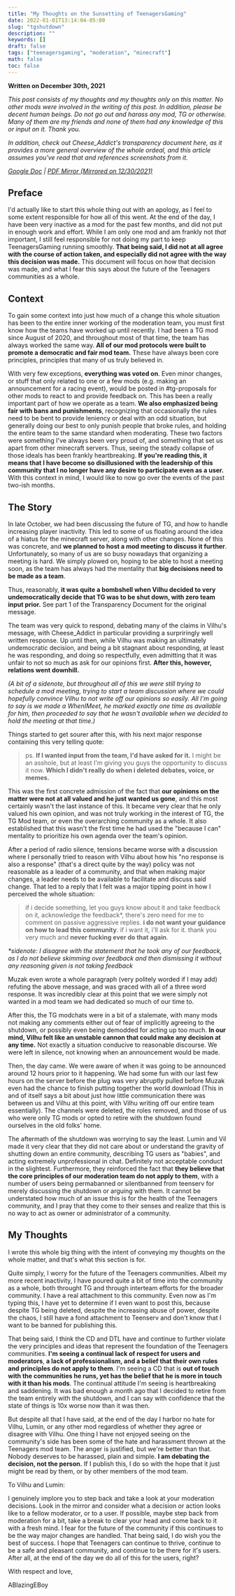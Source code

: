 ```yaml
---
title: "My Thoughts on the Sunsetting of TeenagersGaming"
date: 2022-01-01T13:14:04-05:00
slug: "tgshutdown"
description: ""
keywords: []
draft: false
tags: ["teenagersgaming", "moderation", "minecraft"]
math: false
toc: false
---
```


**Written on December 30th, 2021**

*This post consists of my thoughts and my thoughts only on this matter. No other mods were involved in the writing of this post. In addition, please be decent human beings. Do not go out and harass any mod, TG or otherwise. Many of them are my friends and none of them had any knowledge of this or input on it. Thank you.*

*In addition, check out Cheese_Addict's transparency document here, as it provides a more general overview of the whole ordeal, and this article assumes you've read that and references screenshots from it.*

*[Google Doc](https://docs.google.com/document/d/1Z2SP-11jb1PW0CpdxiFcU-C0Ca3F0fsyAoeq_wuu-Rk/edit) | [PDF Mirror (Mirrored on 12/30/2021)](https://github.com/ablazingeboy/eboy-blog/raw/master/static/other/tgtransparencyreport.pdf)*

## Preface

I'd actually like to start this whole thing out with an apology, as I feel to some extent responsible for how all of this went. At the end of the day, I have been very inactive as a mod for the past few months, and did not put in enough work and effort. While I am only one mod and am frankly not *that* important, I still feel responsible for not doing my part to keep TeenagersGaming running smoothly. **That being said, I did not at all agree with the course of action taken, and especially did not agree with the way this decision was made.** This document will focus on how that decision was made, and what I fear this says about the future of the Teenagers communities as a whole.

## Context

To gain some context into just how much of a change this whole situation has been to the entire inner working of the moderation team, you must first know how the teams have worked up until recently. I had been a TG mod since August of 2020, and throughout most of that time, the team has always worked the same way. **All of our mod protocols were built to promote a democratic and fair mod team.** These have always been core principles, principles that many of us truly believed in.



With very few exceptions, **everything was voted on**. Even minor changes, or stuff that only related to one or a few mods (e.g. making an announcement for a racing event), would be posted in #tg-proposals for other mods to react to and provide feedback on. This has been a really important part of how we operate as a team. **We also emphasized being fair with bans and punishments**, recognizing that occasionally the rules need to be bent to provide leniency or deal with an odd situation, but generally doing our best to only punish people that broke rules, and holding the entire team to the same standard when moderating. These two factors were something I've always been very proud of, and something that set us apart from other minecraft servers. Thus, seeing the steady collapse of those ideals has been frankly heartbreaking. **If you're reading this, it means that I have become so disillusioned with the leadership of this community that I no longer have any desire to participate even as a user.** With this context in mind, I would like to now go over the events of the past two-ish months.



## The Story

In late October, we had been discussing the future of TG, and how to handle increasing player inactivity. This led to some of us floating around the idea of a hiatus for the minecraft server, along with other changes. None of this was concrete, and **we planned to host a mod meeting to discuss it further**. Unfortunately, so many of us are so busy nowadays that organizing a meeting is hard. We simply plowed on, hoping to be able to host a meeting soon, as the team has always had the mentality that **big decisions need to be made as a team**. 



Thus, reasonably, **it was quite a bombshell when Vilhu decided to very undemocratically decide that TG was to be shut down, with zero team input prior.** See part 1 of the Transparency Document for the original message.



The team was very quick to respond, debating many of the claims in Vilhu's message, with Cheese_Addict in particular providing a surpriringly well written response. Up until then, while Vilhu was making an ultimately undemocratic decision, and being a bit stagnant about responding, at least he was responding, and doing so respectfully, even admitting that it was unfair to not so much as ask for our opinions first. **After this, however, relations went downhill.**



*(A bit of a sidenote, but throughout all of this we were still trying to schedule a mod meeting, trying to start a team discussion where we could hopefully convince Vilhu to not write off our opinions so easily. All I'm going to say is we made a WhenIMeet, he marked exactly one time as available for him, then proceeded to say that he wasn't available when we decided to hold the meeting at that time.)*



Things started to get sourer after this, with his next major response containing this very telling quote:



> ps. **If I wanted input from the team, I'd have asked for it.** I might be an asshole, but at least I'm giving you guys the opportunity to discuss it now. **Which I didn't really do when i deleted debates, voice, or memes.**



This was the first concrete admission of the fact that **our opinions on the matter were not at all valued and he just wanted us gone**, and this most certainly wasn't the last instance of this. It became very clear that he only valued his own opinion, and was not truly working in the interest of TG, the TG Mod team, or even the overarching community as a whole. It also established that this wasn't the first time he had used the "because I can" mentality to prioritize his own agenda over the team's opinion.



After a period of radio silence, tensions became worse with a discussion where I personally tried to reason with Vilhu about how his "no response is also a response" (that's a direct quite by the way) policy was not reasonable as a leader of a community, and that when making major changes, a leader needs to be available to facilitate and discuss said change. That led to a reply that I felt was a major tipping point in how I perceived the whole situation:



> if i decide something, let you guys know about it and take feedback on it, acknowledge the feedback*, there's zero need for me to comment on passive aggressive replies. **i do not want your guidance on how to lead this community**. if i want it, i'll ask for it. thank you very much and **never fucking ever do that again**.

*\*sidenote: I disagree with the statement that he took any of our feedback, as I do not believe skimming over feedback and then dismissing it without any reasoning given is not taking feedback*



Muzak even wrote a whole paragraph (very politely worded if I may add) refuting the above message, and was graced with all of a three word response. It was incredibly clear at this point that we were simply not wanted in a mod team we had dedicated so much of our time to.



After this, the TG modchats were in a bit of a stalemate, with many mods not making any comments either out of fear of implicitly agreeing to the shutdown, or possibly even being demodded for acting up too much. **In our mind, Vilhu felt like an unstable cannon that could make any decision at any time.** Not exactly a situation conducive to reasonable discourse. We were left in silence, not knowing when an announcement would be made.



Then, the day came. We were aware of when it was going to be announced around 12 hours prior to it happening. We had some fun with our last few hours on the server before the plug was very abruptly pulled before Muzak even had the chance to finish putting together the world download (This in and of itself says a bit about just how little communication there was between us and Vilhu at this point, with Vilhu writing off our entire team essentially).  The channels were deleted, the roles removed, and those of us who were only TG mods or opted to retire with the shutdown found ourselves in the old folks' home.



The aftermath of the shutdown was worrying to say the least. Lumin and Vil made it very clear that they did not care about or understand the gravity of shutting down an entire community, describing TG users as "babies", and acting extremely unprofessional in chat. Definitely not acceptable conduct in the slightest. Furthermore, they reinforced the fact that **they believe that the core principles of our moderation team do not apply to them**, with a number of users being permabanned or silentbanned from teenserv for merely discussing the shutdown or arguing with them. It cannot be understated how much of an issue this is for the health of the Teenagers community, and I pray that they come to their senses and realize that this is no way to act as owner or administrator of a community.



## My Thoughts

I wrote this whole big thing with the intent of conveying my thoughts on the whole matter, and that's what this section is for.



Quite simply, I worry for the future of the Teenagers communities. Albeit my more recent inactivity, I have poured quite a bit of time into the community as a whole, both throught TG and through interteam efforts for the broader community. I have a real attachment to this community. Even now as I'm typing this, I have yet to determine if I even want to post this, because despite TG being deleted, despite the increasing abuse of power, despite the chaos, I still have a fond attachment to Teenserv and don't know that I want to be banned for publishing this.



That being said, I think the CD and DTL have and continue to further violate the very principles and ideas that represent the foundation of the Teenagers communities. **I'm seeing a continual lack of respect for users and moderators**, **a lack of professionalism, and a belief that their own rules and principles do not apply to them**. I'm seeing a CD that is **out of touch with the communities he runs, yet has the belief that he is more in touch with it than his mods**. The continual attitude I'm seeing is heartbreaking and saddening. It was bad enough a month ago that I decided to retire from the team entirely with the shutdown, and I can say with confidence that the state of things is 10x worse now than it was then.



But despite all that I have said, at the end of the day I harbor no hate for Vilhu, Lumin, or any other mod regardless of whether they agree or disagree with Vilhu. One thing I have not enjoyed seeing on the community's side has been some of the hate and harassment thrown at the Teenagers mod team. The anger is justified, but we're better than that. Nobody deserves to be harassed, plain and simple. **I am debating the decision, not the person.** If I publish this, I do so with the hope that it just might be read by them, or by other members of the mod team.



To Vilhu and Lumin:

I genuinely implore you to step back and take a look at your moderation decisions. Look in the mirror and consider what a decision or action looks like to a fellow moderator, or to a user. If possible, maybe step back from moderation for a bit, take a break to clear your head and come back to it with a fresh mind. I fear for the future of the community if this continues to be the way major changes are handled. That being said, I do wish you the best of success. I hope that Teenagers can continue to thrive, continue to be a safe and pleasant community, and continue to be there for it's users. After all, at the end of the day we do all of this for the users, right?



With respect and love,

ABlazingEBoy